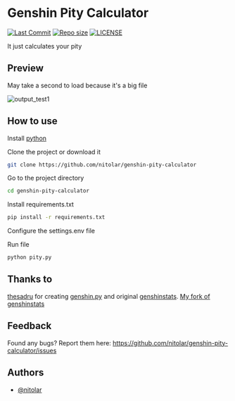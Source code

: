 # Genshin Pity Calculator
[![Last Commit](https://img.shields.io/github/last-commit/nitolar/genshin-pity-calculator)](https://github.com/nitolar/genshin-pity-calculator/commits/master)
[![Repo size](https://img.shields.io/github/repo-size/nitolar/genshin-pity-calculator)](https://github.com/nitolar/genshin-pity-calculator/graphs/code-frequency)
[![LICENSE](https://img.shields.io/github/license/nitolar/genshin-pity-calculator)](https://github.com/nitolar/genshin-pity-calculator/blob/master/LICENSE.md)


It just calculates your pity


## Preview
May take a second to load because it's a big file

![output_test1](https://user-images.githubusercontent.com/73779998/171852263-610038d2-ee09-4e9d-b522-105648e407ff.gif)


## How to use

Install [python](https://www.python.org)

Clone the project or download it

```bash
git clone https://github.com/nitolar/genshin-pity-calculator
```

Go to the project directory

```bash
cd genshin-pity-calculator
```

Install requirements.txt

```bash
pip install -r requirements.txt
```

Configure the settings.env file

Run file

```bash
python pity.py
```


## Thanks to

[thesadru](https://github.com/thesadru) for creating [genshin.py](https://github.com/thesadru/genshin.py) and original [genshinstats](https://github.com/thesadru/genshinstats). [My fork of genshinstats](https://github.com/nitolar/genshinstats)


## Feedback

Found any bugs? Report them here: https://github.com/nitolar/genshin-pity-calculator/issues


## Authors

- [@nitolar](https://www.github.com/nitolar)

